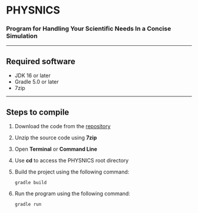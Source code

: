 # **PHYSNICS**
### Program for Handling Your Scientific Needs In a Concise Simulation
---
## Required software
- JDK 16 or later
- Gradle 5.0 or later
- 7zip
---
## Steps to compile
1. Download the code from the [repository](https://github.com/adarax/PHYSNICS)
2. Unzip the source code using **7zip**
3. Open **Terminal** or **Command Line**
4. Use **cd** to access the PHYSNICS root directory

5. Build the project using the following command:
    ``` 
    gradle build
    ```
6. Run the program using the following command:
    ```
    gradle run
    ```